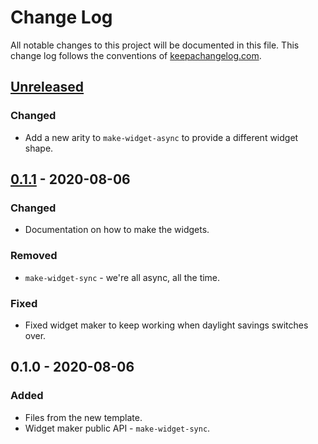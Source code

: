 # Change Log
All notable changes to this project will be documented in this file. This change log follows the conventions of [keepachangelog.com](http://keepachangelog.com/).

## [Unreleased]
### Changed
- Add a new arity to `make-widget-async` to provide a different widget shape.

## [0.1.1] - 2020-08-06
### Changed
- Documentation on how to make the widgets.

### Removed
- `make-widget-sync` - we're all async, all the time.

### Fixed
- Fixed widget maker to keep working when daylight savings switches over.

## 0.1.0 - 2020-08-06
### Added
- Files from the new template.
- Widget maker public API - `make-widget-sync`.

[Unreleased]: https://github.com/your-name/clojure-workshop/compare/0.1.1...HEAD
[0.1.1]: https://github.com/your-name/clojure-workshop/compare/0.1.0...0.1.1
